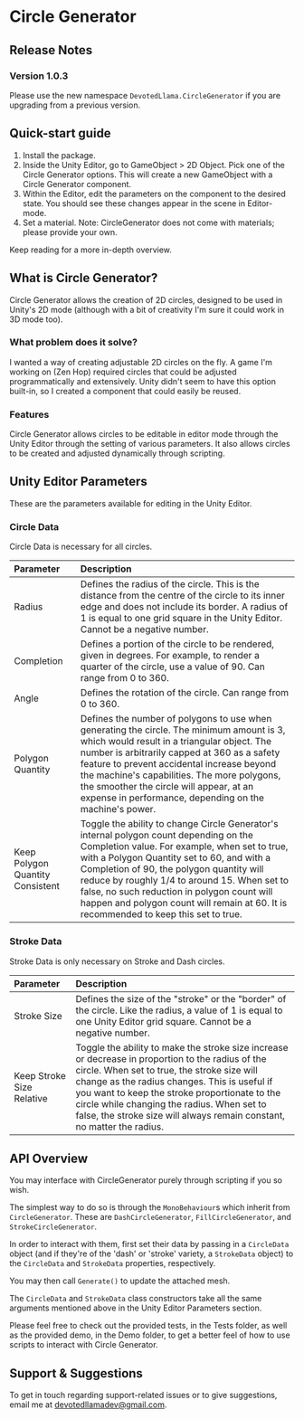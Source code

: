 # Circle Generator

## Release Notes
### Version 1.0.3
Please use the new namespace `DevotedLlama.CircleGenerator` if you are upgrading from a previous version.

## Quick-start guide

1. Install the package.
1. Inside the Unity Editor, go to GameObject > 2D Object. Pick one of the Circle Generator options. This will create a new GameObject with a Circle Generator component.
1. Within the Editor, edit the parameters on the component to the desired state. You should see these changes appear in the scene in Editor-mode.
1. Set a material. Note: CircleGenerator does not come with materials; please provide your own.

Keep reading for a more in-depth overview.

## What is Circle Generator?

Circle Generator allows the creation of 2D circles, designed to be used in Unity's 2D mode (although with a bit of creativity I'm sure it could work in 3D mode too).

### What problem does it solve?

I wanted a way of creating adjustable 2D circles on the fly. A game I'm working on (Zen Hop) required circles that could be adjusted programmatically and extensively. Unity didn't seem to have this option built-in, so I created a component that could easily be reused.

### Features

Circle Generator allows circles to be editable in editor mode through the Unity Editor through the setting of various parameters. It also allows circles to be created and adjusted dynamically through scripting.

## Unity Editor Parameters

These are the parameters available for editing in the Unity Editor.

### Circle Data

Circle Data is necessary for all circles.

| Parameter  | Description  |
|:----------|:----------|
| Radius    | Defines the radius of the circle. This is the distance from the centre of the circle to its inner edge and does not include its border. A radius of 1 is equal to one grid square in the Unity Editor. Cannot be a negative number.    |
| Completion    | Defines a portion of the circle to be rendered, given in degrees. For example, to render a quarter of the circle, use a value of 90. Can range from 0 to 360.    |
| Angle    | Defines the rotation of the circle. Can range from 0 to 360.    |
| Polygon Quantity    | Defines the number of polygons to use when generating the circle. The minimum amount is 3, which would result in a triangular object. The number is arbitrarily capped at 360 as a safety feature to prevent accidental increase beyond the machine's capabilities. The more polygons, the smoother the circle will appear, at an expense in performance, depending on the machine's power.    |
| Keep Polygon Quantity Consistent    | Toggle the ability to change Circle Generator's internal polygon count depending on the Completion value. For example, when set to true, with a Polygon Quantity set to 60, and with a Completion of 90, the polygon quantity will reduce by roughly 1/4 to around 15. When set to false, no such reduction in polygon count will happen and polygon count will remain at 60. It is recommended to keep this set to true.    |

### Stroke Data

Stroke Data is only necessary on Stroke and Dash circles.

| Parameter  | Description  |
|:----------|:----------|
| Stroke Size    | Defines the size of the "stroke" or the "border" of the circle. Like the radius, a value of 1 is equal to one Unity Editor grid square. Cannot be a negative number.    |
| Keep Stroke Size Relative    | Toggle the ability to make the stroke size increase or decrease in proportion to the radius of the circle. When set to true, the stroke size will change as the radius changes. This is useful if you want to keep the stroke proportionate to the circle while changing the radius. When set to false, the stroke size will always remain constant, no matter the radius.    |

## API Overview

You may interface with CircleGenerator purely through scripting if you so wish.

The simplest way to do so is through the `MonoBehaviour`s which inherit from `CircleGenerator`. These are `DashCircleGenerator`, `FillCircleGenerator`, and `StrokeCircleGenerator`.

In order to interact with them, first set their data by passing in a `CircleData` object (and if they're of the 'dash' or 'stroke' variety, a `StrokeData` object) to the `CircleData` and `StrokeData` properties, respectively.

You may then call `Generate()` to update the attached mesh.

The `CircleData` and `StrokeData` class constructors take all the same arguments mentioned above in the Unity Editor Parameters section.

Please feel free to check out the provided tests, in the Tests folder, as well as the provided demo, in the Demo folder, to get a better feel of how to use scripts to interact with Circle Generator.

## Support & Suggestions

To get in touch regarding support-related issues or to give suggestions, email me at [devotedllamadev@gmail.com](mailto:devotedllamadev@gmail.com).
